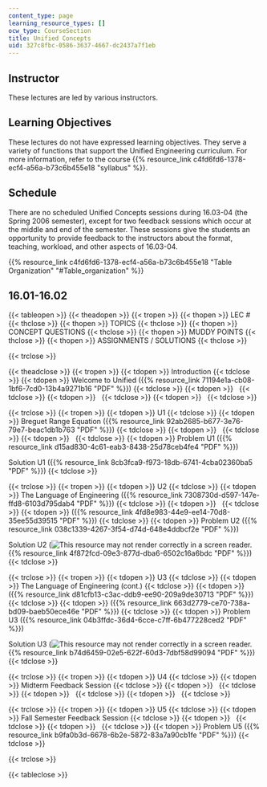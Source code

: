 ```yaml
---
content_type: page
learning_resource_types: []
ocw_type: CourseSection
title: Unified Concepts
uid: 327c8fbc-0586-3637-4667-dc2437a7f1eb
---
```


Instructor
----------

These lectures are led by various instructors.

Learning Objectives
-------------------

These lectures do not have expressed learning objectives. They serve a variety of functions that support the Unified Engineering curriculum. For more information, refer to the course {{% resource_link c4fd6fd6-1378-ecf4-a56a-b73c6b455e18 "syllabus" %}}.

Schedule
--------

There are no scheduled Unified Concepts sessions during 16.03-04 (the Spring 2006 semester), except for two feedback sessions which occur at the middle and end of the semester. These sessions give the students an opportunity to provide feedback to the instructors about the format, teaching, workload, and other aspects of 16.03-04.

{{% resource_link c4fd6fd6-1378-ecf4-a56a-b73c6b455e18 "Table Organization" "#Table_organization" %}}

16.01-16.02
-----------

{{< tableopen >}}
{{< theadopen >}}
{{< tropen >}}
{{< thopen >}}
LEC #
{{< thclose >}}
{{< thopen >}}
TOPICS
{{< thclose >}}
{{< thopen >}}
CONCEPT QUESTIONS
{{< thclose >}}
{{< thopen >}}
MUDDY POINTS
{{< thclose >}}
{{< thopen >}}
ASSIGNMENTS / SOLUTIONS
{{< thclose >}}

{{< trclose >}}

{{< theadclose >}}
{{< tropen >}}
{{< tdopen >}}
Introduction
{{< tdclose >}}
{{< tdopen >}}
Welcome to Unified ({{% resource_link 71194e1a-cb08-1bf6-7cd0-13b4a9271b16 "PDF" %}})
{{< tdclose >}}
{{< tdopen >}}
 
{{< tdclose >}}
{{< tdopen >}}
 
{{< tdclose >}}
{{< tdopen >}}
 
{{< tdclose >}}

{{< trclose >}}
{{< tropen >}}
{{< tdopen >}}
U1
{{< tdclose >}}
{{< tdopen >}}
Breguet Range Equation ({{% resource_link 92ab2685-b677-3e76-79e7-beac1db1b763 "PDF" %}})
{{< tdclose >}}
{{< tdopen >}}
 
{{< tdclose >}}
{{< tdopen >}}
 
{{< tdclose >}}
{{< tdopen >}}
Problem U1 ({{% resource_link d15ad830-4c61-eab3-8438-25d78ceb4fe4 "PDF" %}})  
  
Solution U1 ({{% resource_link 8cb3fca9-f973-18db-6741-4cba02360ba5 "PDF" %}})
{{< tdclose >}}

{{< trclose >}}
{{< tropen >}}
{{< tdopen >}}
U2
{{< tdclose >}}
{{< tdopen >}}
The Language of Engineering ({{% resource_link 7308730d-d597-147e-ffd8-6103d795dab4 "PDF" %}})
{{< tdclose >}}
{{< tdopen >}}
 
{{< tdclose >}}
{{< tdopen >}}
({{% resource_link 4fd8e983-44e9-ee14-70d8-35ee55d39515 "PDF" %}})
{{< tdclose >}}
{{< tdopen >}}
Problem U2 ({{% resource_link 038c1339-4267-3f54-d74d-648e4ddbcf2e "PDF" %}})  
  
Solution U2 (![This resource may not render correctly in a screen reader.](/images/inacessible.gif){{% resource_link 4f872fcd-09e3-877d-dba6-6502c16a6bdc "PDF" %}})
{{< tdclose >}}

{{< trclose >}}
{{< tropen >}}
{{< tdopen >}}
U3
{{< tdclose >}}
{{< tdopen >}}
The Language of Engineering (cont.)
{{< tdclose >}}
{{< tdopen >}}
({{% resource_link d81cfb13-c3ac-ddb9-ee90-209a9de30713 "PDF" %}})
{{< tdclose >}}
{{< tdopen >}}
({{% resource_link 663d2779-ce70-738a-bd09-baeb50ece46e "PDF" %}})
{{< tdclose >}}
{{< tdopen >}}
Problem U3 ({{% resource_link 04b3ffdc-36d4-6cce-c7ff-6b477228ced2 "PDF" %}})  
  
Solution U3 (![This resource may not render correctly in a screen reader.](/images/inacessible.gif){{% resource_link b74d6459-02e5-622f-60d3-7dbf58d99094 "PDF" %}})
{{< tdclose >}}

{{< trclose >}}
{{< tropen >}}
{{< tdopen >}}
U4
{{< tdclose >}}
{{< tdopen >}}
Midterm Feedback Session
{{< tdclose >}}
{{< tdopen >}}
 
{{< tdclose >}}
{{< tdopen >}}
 
{{< tdclose >}}
{{< tdopen >}}
 
{{< tdclose >}}

{{< trclose >}}
{{< tropen >}}
{{< tdopen >}}
U5
{{< tdclose >}}
{{< tdopen >}}
Fall Semester Feedback Session
{{< tdclose >}}
{{< tdopen >}}
 
{{< tdclose >}}
{{< tdopen >}}
 
{{< tdclose >}}
{{< tdopen >}}
Problem U5 ({{% resource_link b9fa0b3d-6678-6b2e-5872-83a7a90cb1fe "PDF" %}})
{{< tdclose >}}

{{< trclose >}}

{{< tableclose >}}